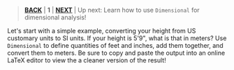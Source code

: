 > [**BACK**](../README.md) | **1** | [**NEXT**](./Analysis.md) | Up next: Learn how to use `Dimensional` for dimensional analysis!

Let's start with a simple example, converting your height from US customary units to SI units. If your height is 5'9", what is that in meters? Use `Dimensional` to define quantities of feet and inches, add them together, and convert them to meters. Be sure to copy and paste the output into an online LaTeX editor to view the a cleaner version of the result!